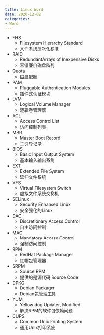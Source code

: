 ```yaml
---
title: Linux Word
date: 2020-12-02
categories:
- Word
---
```


* FHS
	* Filesystem Hierarchy Standard
	* 文件系统层次化标准
* RAID
	* RedundantArrays of Inexpensive Disks
	* 容错廉价磁盘阵列
* Quota
	* 磁盘配额
* PAM
	* Pluggable Authentication Modules
	* 插件式认证模块
* LVM
	* Logical Volume Manager
	* 逻辑卷管理器
* ACL
	* Access Control List
	* 访问控制列表
* MBR
	* Master Boot Record
	* 主引导记录
* BIOS
	* Basic Input Output System
	* 基本输入输出系统
* EXT
	* Extended File System
	* 延伸文件系统
* VFS
	* Virtual Filesystem Switch
	* 虚拟文件系统交换机
* SELinux
	* Security Enhanced Linux
	* 安全强化的Linux
* DAC
	* Discretionary Access Control
	* 自主访问控制
* MAC
	* Mandatory Access Control
	* 强制访问控制
* RPM
	* RedHat Package Manager
	* 红帽包管理器
* SRPM
	* Source RPM
	* 提供的是源代码 Source Code
* DPKG
	* Debian Packager
	* Debian包管理工具
* YUM
	* Yellow dog Updater, Modified
	* 解决RPM的软件包依赖问题
* CUPS
	* Common Unix Printing System
	* 通用Unix打印系统

